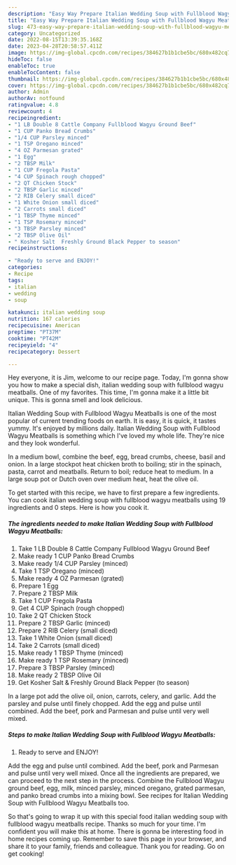```yaml
---
description: "Easy Way Prepare Italian Wedding Soup with Fullblood Wagyu Meatballs the Delicious"
title: "Easy Way Prepare Italian Wedding Soup with Fullblood Wagyu Meatballs the Delicious"
slug: 473-easy-way-prepare-italian-wedding-soup-with-fullblood-wagyu-meatballs-the-delicious
category: Uncategorized
date: 2022-08-15T13:39:35.168Z
date: 2023-04-28T20:58:57.411Z
image: https://img-global.cpcdn.com/recipes/384627b1b1cbe5bc/680x482cq70/italian-wedding-soup-with-fullblood-wagyu-meatballs-recipe-main-photo.jpg
hideToc: false
enableToc: true
enableTocContent: false
thumbnail: https://img-global.cpcdn.com/recipes/384627b1b1cbe5bc/680x482cq70/italian-wedding-soup-with-fullblood-wagyu-meatballs-recipe-main-photo.jpg
cover: https://img-global.cpcdn.com/recipes/384627b1b1cbe5bc/680x482cq70/italian-wedding-soup-with-fullblood-wagyu-meatballs-recipe-main-photo.jpg
author: Admin
authorAv: notfound
ratingvalue: 4.8
reviewcount: 4
recipeingredient:
- "1 LB Double 8 Cattle Company Fullblood Wagyu Ground Beef"
- "1 CUP Panko Bread Crumbs"
- "1/4 CUP Parsley minced"
- "1 TSP Oregano minced"
- "4 OZ Parmesan grated"
- "1 Egg"
- "2 TBSP Milk"
- "1 CUP Fregola Pasta"
- "4 CUP Spinach rough chopped"
- "2 QT Chicken Stock"
- "2 TBSP Garlic minced"
- "2 RIB Celery small diced"
- "1 White Onion small diced"
- "2 Carrots small diced"
- "1 TBSP Thyme minced"
- "1 TSP Rosemary minced"
- "3 TBSP Parsley minced"
- "2 TBSP Olive Oil"
- " Kosher Salt  Freshly Ground Black Pepper to season"
recipeinstructions:

- "Ready to serve and ENJOY!"
categories:
- Recipe
tags:
- italian
- wedding
- soup

katakunci: italian wedding soup 
nutrition: 167 calories
recipecuisine: American
preptime: "PT37M"
cooktime: "PT42M"
recipeyield: "4"
recipecategory: Dessert

---
```



Hey everyone, it is Jim, welcome to our recipe page. Today, I'm gonna show you how to make a special dish, italian wedding soup with fullblood wagyu meatballs. One of my favorites. This time, I'm gonna make it a little bit unique. This is gonna smell and look delicious.

Italian Wedding Soup with Fullblood Wagyu Meatballs is one of the most popular of current trending foods on earth. It is easy, it is quick, it tastes yummy. It's enjoyed by millions daily. Italian Wedding Soup with Fullblood Wagyu Meatballs is something which I've loved my whole life. They're nice and they look wonderful.

In a medium bowl, combine the beef, egg, bread crumbs, cheese, basil and onion. In a large stockpot heat chicken broth to boiling; stir in the spinach, pasta, carrot and meatballs. Return to boil; reduce heat to medium. In a large soup pot or Dutch oven over medium heat, heat the olive oil.


To get started with this recipe, we have to first prepare a few ingredients. You can cook italian wedding soup with fullblood wagyu meatballs using 19 ingredients and 0 steps. Here is how you cook it.

<!--inarticleads1-->

##### The ingredients needed to make Italian Wedding Soup with Fullblood Wagyu Meatballs:

1. Take 1 LB Double 8 Cattle Company Fullblood Wagyu Ground Beef
1. Make ready 1 CUP Panko Bread Crumbs
1. Make ready 1/4 CUP Parsley (minced)
1. Take 1 TSP Oregano (minced)
1. Make ready 4 OZ Parmesan (grated)
1. Prepare 1 Egg
1. Prepare 2 TBSP Milk
1. Take 1 CUP Fregola Pasta
1. Get 4 CUP Spinach (rough chopped)
1. Take 2 QT Chicken Stock
1. Prepare 2 TBSP Garlic (minced)
1. Prepare 2 RIB Celery (small diced)
1. Take 1 White Onion (small diced)
1. Take 2 Carrots (small diced)
1. Make ready 1 TBSP Thyme (minced)
1. Make ready 1 TSP Rosemary (minced)
1. Prepare 3 TBSP Parsley (minced)
1. Make ready 2 TBSP Olive Oil
1. Get  Kosher Salt &amp; Freshly Ground Black Pepper (to season)


In a large pot add the olive oil, onion, carrots, celery, and garlic. Add the parsley and pulse until finely chopped. Add the egg and pulse until combined. Add the beef, pork and Parmesan and pulse until very well mixed. 

<!--inarticleads2-->

##### Steps to make Italian Wedding Soup with Fullblood Wagyu Meatballs:


1. Ready to serve and ENJOY!

Add the egg and pulse until combined. Add the beef, pork and Parmesan and pulse until very well mixed. Once all the ingredients are prepared, we can proceed to the next step in the process. Combine the Fullblood Wagyu ground beef, egg, milk, minced parsley, minced oregano, grated parmesan, and panko bread crumbs into a mixing bowl. See recipes for Italian Wedding Soup with Fullblood Wagyu Meatballs too. 

So that's going to wrap it up with this special food italian wedding soup with fullblood wagyu meatballs recipe. Thanks so much for your time. I'm confident you will make this at home. There is gonna be interesting food in home recipes coming up. Remember to save this page in your browser, and share it to your family, friends and colleague. Thank you for reading. Go on get cooking!
